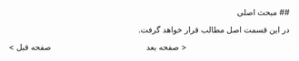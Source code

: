 <div dir="rtl">
## مبحث اصلی
  
  در این قسمت اصل مطالب قرار خواهد گرفت.
</div>

<p style="display:block;margin:10px;"> < صفحه قبل <span style="display:block;float:right;width:50%;margin-left:10px;"> صفحه بعد > </span></p>
